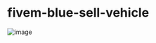 # fivem-blue-sell-vehicle

![image](https://github.com/EmmyVinte/blue-sell-vehicle/assets/117837570/aee40333-d0b0-48a5-9cd9-5417f908e4fa)
